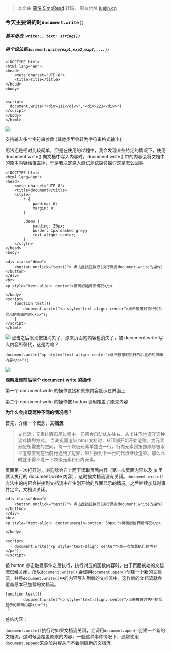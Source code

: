 > 本文由 [简悦 SimpRead](http://ksria.com/simpread/) 转码， 原文地址 [juejin.cn](https://juejin.cn/post/7095014044125364237?searchId=2023101110252673D9E36F2A841044F394)

### 今天主要讲的时`document.write()`

##### 基本语法: `write(...text: string[])`

##### 换个说法是`document.write(exp1,exp2,exp3,....);`

```
<!DOCTYPE html>
<html lang="en">
<head>
    <meta charset="UTF-8">
    <title>Title</title>
</head>
<body>
​
​
<script>
  document.write("<div>111</div>","<div>222</div>")
</script>
</body>
</html>
```

![](https://p1-juejin.byteimg.com/tos-cn-i-k3u1fbpfcp/10c2bbf7930545f8aeb130fbaa605083~tplv-k3u1fbpfcp-zoom-in-crop-mark:1512:0:0:0.awebp?)

支持输入多个字符串参数 (其他类型会转为字符串格式输出);

用法还是相对比较简单，但是在使用的过程中，我会发现某些特定的情况下，使用 document.write() 向文档中写入内容时，document.write() 中的内容会将文档中的原本内容给覆盖掉，于是我决定深入测试测试探讨探讨这是怎么回事

```
<!DOCTYPE html>
<html lang="en">
<head>
    <meta charset="UTF-8">
    <title>document</title>
    <style>
        * {
            padding: 0;
            margin: 0;
        }
​
        .demo {
            padding: 25px;
            border: 1px dashed grey;
            text-align: center;
        }
    </style>
</head>
<body>
​
<div class="demo">
    <button onclick="test()"> 点击此按钮执行(执行调用document.write的操作)</button>
</div>
<br>
<p style="text-align: center">页面初始界面情况</p>
​
</body>
<script>
    function test(){
        document.write("<p style="text-align: center">点击按钮时执行的后显示的页面内容</p>");
    }
</script>
</html>
```

![](https://p3-juejin.byteimg.com/tos-cn-i-k3u1fbpfcp/b1e3ef78704349cbbbb73fb9ff48095f~tplv-k3u1fbpfcp-zoom-in-crop-mark:1512:0:0:0.awebp?) 点击之后发现按钮消失了，原来页面的内容也消失了，被 document.write 写入内容所替代，这是为啥？

```
document.write("<p style="text-align: center">点击按钮时执行的后显示的页面内容</p>");
```

![](https://p1-juejin.byteimg.com/tos-cn-i-k3u1fbpfcp/252fb78f3d364037b09edc881a9b4f2e~tplv-k3u1fbpfcp-zoom-in-crop-mark:1512:0:0:0.awebp?)

**观察发现前后两个 document.write 的操作**

第一个 document.write 的操作直接和原来内容显示在界面上

第二个 document.write 的操作被 button 调用覆盖了原先内容

**为什么会出现两种不同的情况呢？**

首先，介绍一个概念，**文档流**

> 文档流：元素排版布局过程中，元素会自动从左往右，从上往下地遵守这种流式排列方式。 当浏览器渲染 html 文档时，从顶部开始开始渲染，为元素分配所需要的空间，每一个块级元素单独占一行，行内元素则按照顺序被水平渲染直到在当前行遇到了边界，然后换到下一行的起点继续渲染。那么此时就不得不说一下块级元素和行内元素。

页面第一次打开时，浏览器会自上而下读取页面内容（第一次页面内容以及 js 里默认执行的 document.write 内容），这时候文档流没有关闭。`document.write()`方法中的内容会拼接到文档流中产生刚开始的界面显示的情况。之后继续加载时事件定义，文档流关闭。

```
<div class="demo">
    <button onclick="test()"> 点击此按钮执行(执行调用document.write的操作)</button>
</div>
<br>
<p style="text-align: center;margin-bottom: 30px;">页面初始界面情况</p>
​
</body>
​
<script>
    document.write("<p style="text-align: center">第一次加载执行的内容</p>");
</script>
```

被 button 点击触发事件之后执行，执行对应的函数内容时，由于页面初始的文档流已经关闭，所以`document.write()` 会调用`document.open()`创建一个新的文档流，并将`document.write()`中的内容写入到新的文档流中，这样新的文档流就会覆盖原本已加载的文档流。

```
function test(){
        document.write("<p style="text-align: center">点击按钮时执行的后显示的页面内容</p>");
 }
```

总结内容：

`document.write()`执行时如果文档流关闭，会调用`document.open()`创建一个新的文档流，这时候会覆盖原来的内容，一般这种事件情况下，通常使用`document.append`来添加内容从而不会创建新的文档流